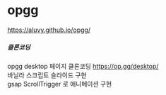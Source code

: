 # opgg
https://aluvy.github.io/opgg/


##### 클론코딩
opgg desktop 페이지 클론코딩 https://op.gg/desktop/   
바닐라 스크립트 슬라이드 구현   
gsap ScrollTrigger 로 애니메이션 구현

